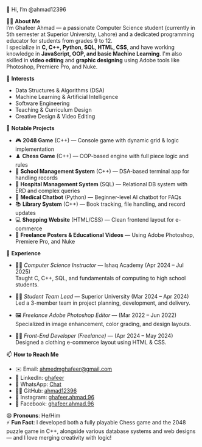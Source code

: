 👋 Hi, I’m @ahmad12396

👨‍💻 **About Me**  
I’m Ghafeer Ahmad — a passionate Computer Science student (currently in 5th semester at Superior University, Lahore) and a dedicated programming educator for students from grades 9 to 12.  
I specialize in **C, C++, Python, SQL, HTML, CSS**, and have working knowledge in **JavaScript, OOP, and basic Machine Learning**. I'm also skilled in **video editing** and **graphic designing** using Adobe tools like Photoshop, Premiere Pro, and Nuke.

🌱 **Interests**
- Data Structures & Algorithms (DSA)  
- Machine Learning & Artificial Intelligence  
- Software Engineering  
- Teaching & Curriculum Design  
- Creative Design & Video Editing  

💼 **Notable Projects**
- 🎮 **2048 Game** (C++) — Console game with dynamic grid & logic implementation  
- ♟️ **Chess Game** (C++) — OOP-based engine with full piece logic and rules  
- 🏫 **School Management System** (C++) — DSA-based terminal app for handling records  
- 🏥 **Hospital Management System** (SQL) — Relational DB system with ERD and complex queries  
- 🤖 **Medical Chatbot** (Python) — Beginner-level AI chatbot for FAQs  
- 📚 **Library System** (C++) — Book tracking, file handling, and record updates  
- 💻 **Shopping Website** (HTML/CSS) — Clean frontend layout for e-commerce  
- 🎨 **Freelance Posters & Educational Videos** — Using Adobe Photoshop, Premiere Pro, and Nuke

👔 **Experience**
- 👨‍🏫 *Computer Science Instructor* — Ishaq Academy (Apr 2024 – Jul 2025)  
  Taught C, C++, SQL, and fundamentals of computing to high school students.

- 🧑‍🎓 *Student Team Lead* — Superior University (Mar 2024 – Apr 2024)  
  Led a 3-member team in project planning, development, and delivery.

- 🖼️ *Freelance Adobe Photoshop Editor* — (Mar 2022 – Jun 2022)  
  Specialized in image enhancement, color grading, and design layouts.

- 🧑‍💻 *Front-End Developer (Freelance)* — (Apr 2024 – May 2024)  
  Designed a clothing e-commerce layout using HTML & CSS.

📫 **How to Reach Me**
- ✉️ Email: ahmedmghafeer@gmail.com  
- 💼 LinkedIn: [ghafeer](https://www.linkedin.com/in/ghafeer)  
- 💬 WhatsApp: [Chat](https://wa.me/923144989742)  
- 🧑‍💻 GitHub: [ahmad12396](https://github.com/ahmad12396)  
- 📸 Instagram: [ghafeer.ahmad.96](https://www.instagram.com/ghafeer.ahmad.96/)  
- 📘 Facebook: [ghafeer.ahmad.96](https://www.facebook.com/ghafeer.ahmad.96)

😄 **Pronouns**: He/Him  
⚡ **Fun Fact**: I developed both a fully playable Chess game and the 2048 puzzle game in C++, alongside various database systems and web designs — and I love merging creativity with logic!
